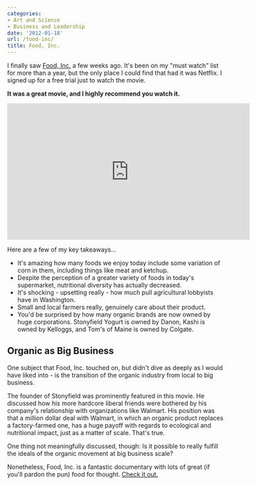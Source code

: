 ```yaml
---
categories:
- Art and Science
- Business and Leadership
date: '2012-01-18'
url: /food-inc/
title: Food, Inc.
---
```


I finally saw <a href="http://www.foodincmovie.com/">Food, Inc.</a> a few weeks ago. It's been on my "must watch" list for more than a year, but the only place I could find that had it was Netflix. I signed up for a free trial just to watch the movie.

<strong>It was a great movie, and I highly recommend you watch it.</strong>

<div class="fluid-vids"><iframe class="alignc" width="560" height="315" src="https://www.youtube.com/embed/5eKYyD14d_0" frameborder="0" allowfullscreen></iframe></div>

Here are a few of my key takeaways...
<!--more-->
<ul>
<li>It's amazing how many foods we enjoy today include some variation of corn in them, including things like meat and ketchup.</li>
<li>Despite the perception of a greater variety of foods in today's supermarket, nutritional diversity has actually decreased.</li>
<li>It's shocking - upsetting really - how much pull agricultural lobbyists have in Washington.</li>
<li>Small and local farmers really, genuinely care about their product.</li>
<li>You'd be surprised by how many organic brands are now owned by huge corporations. Stonyfield Yogurt is owned by Danon, Kashi is owned by Kelloggs, and Tom's of Maine is owned by Colgate.</li>
</ul>

<h2>Organic as Big Business</h2>

One subject that Food, Inc. touched on, but didn't dive as deeply as I would have liked into - is the transition of the organic industry from local to big business.

The founder of Stonyfield was prominently featured in this movie. He discussed how his more hardcore liberal friends were bothered by his company's relationship with organizations like Walmart. His position was that a million dollar deal with Walmart, in which an organic product replaces a factory-farmed one, has a huge payoff with regards to ecological and nutritional impact, just as a matter of scale. That's true.

One thing not meaningfully discussed, though: Is it possible to really fulfill the ideals of the organic movement at big business scale?

Nonetheless, Food, Inc. is a fantastic documentary with lots of great (if you'll pardon the pun) food for thought. <a href="http://www.foodincmovie.com/">Check it out.</a>